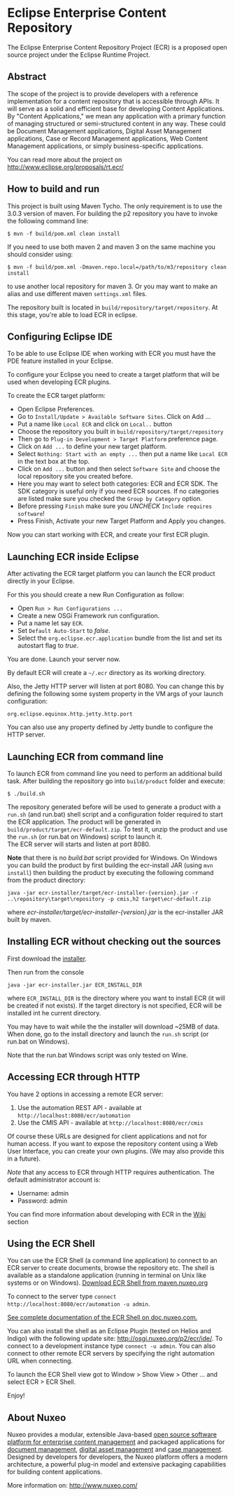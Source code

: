 # Eclipse Enterprise Content Repository

The Eclipse Enterprise Content Repository Project (ECR) is a proposed
open source project under the Eclipse Runtime Project.

## Abstract

The scope of the project is to provide developers with a reference
implementation for a content repository that is accessible through
APIs.  It will serve as a solid and efficient base for developing
Content Applications.  By "Content Applications," we mean any
application with a primary function of managing structured or
semi-structured content in any way. These could be Document
Management applications, Digital Asset Management applications, Case
or Record Management applications, Web Content Management
applications, or simply business-specific applications.

You can read more about the project on <http://www.eclipse.org/proposals/rt.ecr/>

## How to build and run

This project is built using Maven Tycho. The only requirement is to use the
3.0.3 version of maven. For building the p2 repository you have to
invoke the following command line:

    $ mvn -f build/pom.xml clean install

If you need to use both maven 2 and maven 3 on the same machine you should consider using:

    $ mvn -f build/pom.xml -Dmaven.repo.local=/path/to/m3/repository clean install

to use another local repository for maven 3. Or you may want to make an alias and use different maven `settings.xml` files.

The repository built is located in `build/repository/target/repository`. At this
stage, you're able to load ECR in eclipse.

## Configuring Eclipse IDE

To be able to use Eclipse IDE when working with ECR you must have the PDE feature installed in your Eclipse.

To configure your Eclipse you need to create a target platform that will be used when developing ECR plugins.

To create the ECR target platform:

* Open Eclipse Preferences.
* Go to `Install/Update > Available Software Sites`. Click on Add ...
* Put a name like `Local ECR` and click on `Local..` button
* Choose the repository you built in `build/repository/target/repository`
* Then go to `Plug-in Development > Target Platform` preference page.
* Click on `Add ...` to define your new target platform.
* Select `Nothing: Start with an empty ...` then put a name like `Local ECR` in the text box at the top.
* Click on `Add ...` button and then select `Software Site` and choose the local repository site you created before.
* Here you may want to select both categories: ECR and ECR SDK. The SDK category is useful only if you need ECR sources. If no categories are listed make sure you checked the `Group by Category` option.
* Before pressing `Finish` make sure you *UNCHECK* `Include requires software`!
* Press Finish, Activate your new Target Platform and Apply you changes.

Now you can start working with ECR, and create your first ECR plugin.

## Launching ECR inside Eclipse

After activating the ECR target platform you can launch the ECR product directly in
your Eclipse.

For this you should create a new Run Configuration as follow:

* Open `Run > Run Configurations ...`
* Create a new OSGi Framework run configuration.
* Put a name let say `ECR`.
* Set `Default Auto-Start` to *false*.
* Select the `org.eclipse.ecr.application` bundle from the list and set its autostart flag to *true*.

You are done. Launch your server now.

By default ECR will create a `~/.ecr` directory as its working directory.

Also, the Jetty HTTP server will listen at port 8080. You can change this by defining the following some system property in the VM args of your launch configuration:

    org.eclipse.equinox.http.jetty.http.port

You can also use any property defined by Jetty bundle to configure the HTTP server.

## Launching ECR from command line

To launch ECR from command line you need to perform an additional build task.
After building the repository go into `build/product` folder and execute:

    $ ./build.sh

The repository generated before will be used to generate a product with a `run.sh` (and run.bat) shell script and a configuration folder required to start the ECR application. The product will be generated in `build/product/target/ecr-default.zip`. To test it, unzip the product and use the `run.sh` (or run.bat on Windows) script to launch it.  
The ECR server will starts  and listen at port 8080.

**Note** that there is no *build.bat* script provided for Windows. On Windows you can build the product by first building the ecr-install JAR (using `mvn install`) then building the product by executing the following command from the product directory:

`java -jar ecr-installer/target/ecr-installer-{version}.jar -r ..\repository\target\repository -p cmis,h2 target\ecr-default.zip`

where *ecr-installer/target/ecr-installer-{version}.jar* is the ecr-installer JAR built by maven.

## Installing ECR without checking out the sources

First download the [installer](http://osgi.nuxeo.org/downloads/ecr-installer.jar).

Then run from the console 

    java -jar ecr-installer.jar ECR_INSTALL_DIR

where `ECR_INSTALL_DIR` is the directory where you want to install ECR (it will be created if not exists). If the target directory is not specified, ECR will be installed int he current directory.

You may have to wait while the the installer will download ~25MB of data. When done, go to the install directory and launch the `run.sh` script (or run.bat on Windows).

Note that the run.bat Windows script was only tested on Wine.

## Accessing ECR through HTTP

You have 2 options in accessing a remote ECR server:

1. Use the automation REST API - available at `http://localhost:8080/ecr/automation`
2. Use the CMIS API - available at `http://localhost:8080/ecr/cmis`

Of course these URLs are designed for client applications and not for human access.
If you want to expose the repository content using a Web User Interface, you can create your own plugins. (We may also provide this in a future).

*Note* that any access to ECR through HTTP requires authentication. The default administrator account is:

- Username: admin
- Password: admin

You can find more information about developing with ECR in the [Wiki](/nuxeo/org.eclipse.ecr/wiki) section

## Using the ECR Shell

You can use the ECR Shell (a command line application) to connect to an ECR server to create documents, browse the repository etc.
The shell is available as a standalone application (running in terminal on Unix like systems or on Windows).
[Download ECR Shell from maven.nuxeo.org](https://maven.nuxeo.org/nexus/service/local/artifact/maven/redirect?r=public-releases&g=org.nuxeo.shell&a=nuxeo-shell&v=5.4.1-I20110125_0115&e=jar)

To connect to the server type `connect http://localhost:8080/ecr/automation -u admin`.

[See complete documentation of the ECR Shell on doc.nuxeo.com.](https://doc.nuxeo.com/x/E4dH)

You can also install the shell as an Eclipse Plugin (tested on Helios and Indigo) with the following update site:  <http://osgi.nuxeo.org/p2/ecr/ide/>.
To connect to a development instance type `connect -u admin`. You can also connect to other remote ECR servers by specifying the right automation URL when connecting. 

To launch the ECR Shell view got to Window > Show View > Other ... and select ECR > ECR Shell.

Enjoy!

## About Nuxeo

Nuxeo provides a modular, extensible Java-based [open source software platform for enterprise content management](http://www.nuxeo.com/en/products/ep) and packaged applications for [document management](http://www.nuxeo.com/en/products/document-management), [digital asset management](http://www.nuxeo.com/en/products/dam) and [case management](http://www.nuxeo.com/en/products/case-management). Designed by developers for developers, the Nuxeo platform offers a modern architecture, a powerful plug-in model and extensive packaging capabilities for building content applications.

More information on: <http://www.nuxeo.com/>
